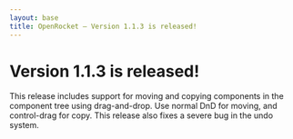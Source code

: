```yaml
---
layout: base
title: OpenRocket — Version 1.1.3 is released!
---
```


# Version 1.1.3 is released!

This release includes support for moving and copying components in the component tree using drag-and-drop. Use normal DnD for moving, and control-drag for copy. This release also fixes a severe bug in the undo system.
